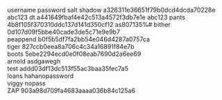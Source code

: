 username	password	salt
shadow	a326311e36651f79b0dcd4dcda70228e	abc123
dt	a441649fbaf4e42c513a4572f3db7e1e	abc123
pants	4b8f105f370310ddc137d141d350cf12	as807135%#
bither	0d107d09f5bbe40cade3de5c71e9e9b7	
peappend	b0f5b5df7fa2bb54e046d4287a0757ca	
tiger	827ccb0eea8a706c4c34a16891f84e7b	
boots	5ebe2294ecd0e0f08eab7690d2a6ee69	
arnold	asdgawegh	
test	addd03df13dc513f55ac3baa35fec7a5	
loans	hahanopassword	
viggy	nopass	
ZAP	903a98d709fa4683aaaa036b84c125a6	